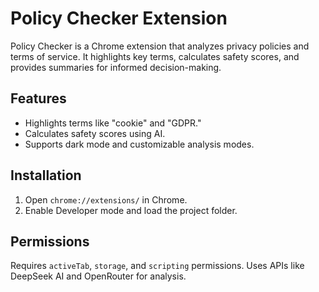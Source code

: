 # Policy Checker Extension 

Policy Checker is a Chrome extension that analyzes privacy policies and terms of service. It highlights key terms, calculates safety scores, and provides summaries for informed decision-making.

## Features

- Highlights terms like "cookie" and "GDPR."
- Calculates safety scores using AI.
- Supports dark mode and customizable analysis modes.

## Installation

1. Open `chrome://extensions/` in Chrome.
2. Enable Developer mode and load the project folder.

## Permissions 

Requires `activeTab`, `storage`, and `scripting` permissions. Uses APIs like DeepSeek AI and OpenRouter for analysis. 
